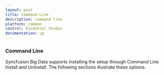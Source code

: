```yaml
---
layout: post
title: Command-Line
description: command line 
platform: common
control: Essential Studio
documentation: ug
---
```


### Command Line 

Syncfusion Big Data supports installing the setup through Command Line Install and Uninstall. The following sections illustrate these options. 

